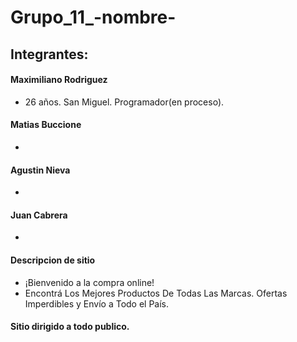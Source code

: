 # Grupo_11_-nombre-
## Integrantes:
#### Maximiliano Rodriguez
- 26 años. San Miguel. Programador(en proceso).

#### Matias Buccione
- 
#### Agustin Nieva
- 
#### Juan Cabrera
- 

#### Descripcion de sitio
- ¡Bienvenido a la compra online! 
- Encontrá Los Mejores Productos De Todas Las Marcas. Ofertas Imperdibles y Envío a Todo el País.

#### Sitio dirigido a todo publico.

